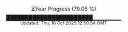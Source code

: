 <p align="center">
⏳Year Progress (79.05 %) <br>
███████████████████████▁▁▁▁▁▁▁ <br>
<sub>Updated: Thu, 16 Oct 2025 12:50:54 GMT</sub>
</p>

